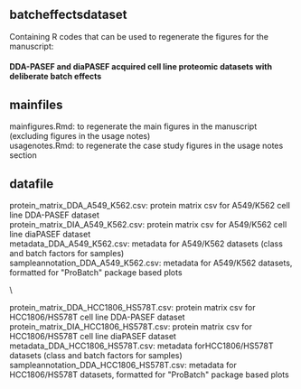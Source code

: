 ## batcheffectsdataset

Containing R codes that can be used to regenerate the figures for the manuscript: 
#### DDA-PASEF and diaPASEF acquired cell line proteomic datasets with deliberate batch effects

## mainfiles 
mainfigures.Rmd: to regenerate the main figures in the manuscript (excluding figures in the usage notes) \
usagenotes.Rmd: to regenerate the case study figures in the usage notes section 


## datafile 
protein_matrix_DDA_A549_K562.csv: protein matrix csv for A549/K562 cell line DDA-PASEF dataset \
protein_matrix_DIA_A549_K562.csv: protein matrix csv for A549/K562 cell line diaPASEF dataset \
metadata_DDA_A549_K562.csv: metadata for A549/K562 datasets (class and batch factors for samples) \
sampleannotation_DDA_A549_K562.csv: metadata for A549/K562 datasets, formatted for "ProBatch" package based plots 

 \

protein_matrix_DDA_HCC1806_HS578T.csv: protein matrix csv for HCC1806/HS578T cell line DDA-PASEF dataset \
protein_matrix_DIA_HCC1806_HS578T.csv: protein matrix csv for HCC1806/HS578T cell line diaPASEF dataset \
metadata_DDA_HCC1806_HS578T.csv: metadata forHCC1806/HS578T datasets (class and batch factors for samples) \
sampleannotation_DDA_HCC1806_HS578T.csv: metadata for HCC1806/HS578T datasets, formatted for "ProBatch" package based plots 




